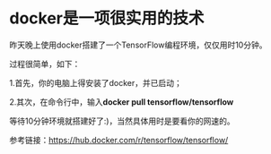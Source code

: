 docker是一项很实用的技术
====
昨天晚上使用docker搭建了一个TensorFlow编程环境，仅仅用时10分钟。

过程很简单，如下：

1.首先，你的电脑上得安装了docker，并已启动；

2.其次，在命令行中，输入**docker pull tensorflow/tensorflow**

等待10分钟环境就搭建好了:)，当然具体用时是要看你的网速的。

参考链接：https://hub.docker.com/r/tensorflow/tensorflow/
